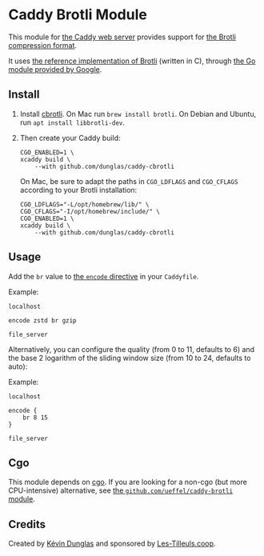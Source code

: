 # Caddy Brotli Module

This module for [the Caddy web server](https://caddyserver.com) provides support for [the Brotli compression format](https://en.wikipedia.org/wiki/Brotli).

It uses [the reference implementation of Brotli](https://brotli.org/) (written in C), through [the Go module provided by Google](https://pkg.go.dev/github.com/google/brotli/go/cbrotli).

## Install

1. Install [cbrotli](https://github.com/google/brotli/tree/master/c). On Mac run `brew install brotli`. On Debian and Ubuntu, run `apt install libbrotli-dev`.
2. Then create your Caddy build:
    ```console
    CGO_ENABLED=1 \
    xcaddy build \
        --with github.com/dunglas/caddy-cbrotli
    ```

    On Mac, be sure to adapt the paths in `CGO_LDFLAGS` and `CGO_CFLAGS` according to your Brotli installation:

    ```console
    CGO_LDFLAGS="-L/opt/homebrew/lib/" \
    CGO_CFLAGS="-I/opt/homebrew/include/" \
    CGO_ENABLED=1 \
    xcaddy build \
        --with github.com/dunglas/caddy-cbrotli
    ```

## Usage

Add the `br` value to [the `encode` directive](https://caddyserver.com/docs/caddyfile/directives/encode) in your `Caddyfile`.

Example:

```caddyfile
localhost

encode zstd br gzip

file_server
```

Alternatively, you can configure the quality (from 0 to 11, defaults to 6) and the base 2 logarithm of the sliding window size (from 10 to 24, defaults to auto):

Example:

```caddyfile
localhost

encode {
    br 8 15
}

file_server
```

## Cgo

This module depends on [cgo](https://go.dev/blog/cgo).
If you are looking for a non-cgo (but more CPU-intensive) alternative, see [the `github.com/ueffel/caddy-brotli` module](https://github.com/ueffel/caddy-brotli).

## Credits

Created by [Kévin Dunglas](https://dunglas.dev) and sponsored by [Les-Tilleuls.coop](https://les-tilleuls.coop).
